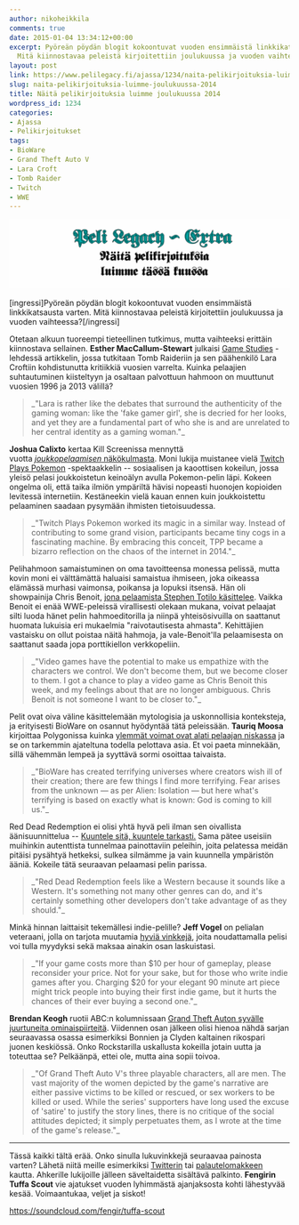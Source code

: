 ```yaml
---
author: nikoheikkila
comments: true
date: 2015-01-04 13:34:12+00:00
excerpt: Pyöreän pöydän blogit kokoontuvat vuoden ensimmäistä linkkikatsausta varten.
  Mitä kiinnostavaa peleistä kirjoitettiin joulukuussa ja vuoden vaihteessa?
layout: post
link: https://www.pelilegacy.fi/ajassa/1234/naita-pelikirjoituksia-luimme-joulukuussa-2014
slug: naita-pelikirjoituksia-luimme-joulukuussa-2014
title: Näitä pelikirjoituksia luimme joulukuussa 2014
wordpress_id: 1234
categories:
- Ajassa
- Pelikirjoitukset
tags:
- BioWare
- Grand Theft Auto V
- Lara Croft
- Tomb Raider
- Twitch
- WWE
---
```


[![Näitä pelikirjoituksia luimme tässä kuussa](/uploads/2015/02/pelikirjoitukset.png)](/uploads/2015/02/pelikirjoitukset.png)





[ingressi]Pyöreän pöydän blogit kokoontuvat vuoden ensimmäistä linkkikatsausta varten. Mitä kiinnostavaa peleistä kirjoitettiin joulukuussa ja vuoden vaihteessa?[/ingressi]



Otetaan alkuun tuoreempi tieteellinen tutkimus, mutta vaihteeksi erittäin kiinnostava sellainen. **Esther MacCallum-Stewart** julkaisi [Game Studies](http://gamestudies.org/1402/articles/maccallumstewart) -lehdessä artikkelin, jossa tutkitaan Tomb Raideriin ja sen päähenkilö Lara Croftiin kohdistunutta kritiikkiä vuosien varrelta. Kuinka pelaajien suhtautuminen kiisteltyyn ja osaltaan palvottuun hahmoon on muuttunut vuosien 1996 ja 2013 välillä?



<blockquote>_"Lara is rather like the debates that surround the authenticity of the gaming woman: like the 'fake gamer girl', she is decried for her looks, and yet they are a fundamental part of who she is and are unrelated to her central identity as a gaming woman."_</blockquote>



**Joshua Calixto** kertaa Kill Screenissa mennyttä vuotta [_joukkopelaamisen_ näkökulmasta](http://killscreendaily.com/articles/twitch-plays-pokemon-and-year-crowdplaying/). Moni lukija muistanee vielä [Twitch Plays Pokemon](https://en.wikipedia.org/wiki/Twitch_Plays_Pok%C3%A9mon) -spektaakkelin -- sosiaalisen ja kaoottisen kokeilun, jossa yleisö pelasi joukkoistetun keinoälyn avulla Pokemon-pelin läpi. Kokeen ongelma oli, että taika ilmiön ympäriltä hävisi nopeasti huonojen kopioiden levitessä internetiin. Kestäneekin vielä kauan ennen kuin joukkoistettu pelaaminen saadaan pysymään ihmisten tietoisuudessa.



<blockquote>_"Twitch Plays Pokemon worked its magic in a similar way. Instead of contributing to some grand vision, participants became tiny cogs in a fascinating machine. By embracing this conceit, TPP became a bizarro reflection on the chaos of the internet in 2014."_</blockquote>



Pelihahmoon samaistuminen on oma tavoitteensa monessa pelissä, mutta kovin moni ei välttämättä haluaisi samaistua ihmiseen, joka oikeassa elämässä murhasi vaimonsa, poikansa ja lopuksi itsensä. Hän oli showpainija Chris Benoit, [jona pelaamista Stephen Totilo käsittelee](http://kotaku.com/i-was-chris-benoit-playing-a-video-game-as-a-real-life-1669955314). Vaikka Benoit ei enää WWE-peleissä virallisesti olekaan mukana, voivat pelaajat silti luoda hänet pelin hahmoeditorilla ja niinpä yhteisösivuilla on saattanut huomata lukuisia eri mukaelmia "raivotautisesta ahmasta". Kehittäjien vastaisku on ollut poistaa näitä hahmoja, ja vale-Benoit'lla pelaamisesta on saattanut saada jopa porttikiellon verkkopeliin.



<blockquote>_"Video games have the potential to make us empathize with the characters we control. We don't become them, but we become closer to them. I got a chance to play a video game as Chris Benoit this week, and my feelings about that are no longer ambiguous. Chris Benoit is not someone I want to be closer to."_</blockquote>



Pelit ovat oiva väline käsittelemään mytologisia ja uskonnollisia konteksteja, ja erityisesti BioWare on osannut hyödyntää tätä peleissään. **Tauriq Moosa** kirjoittaa Polygonissa kuinka [ylemmät voimat ovat alati pelaajan niskassa](http://www.polygon.com/2014/12/12/7381535/bioware-mass-effect-dragon-age-religion-death) ja se on tarkemmin ajateltuna todella pelottava asia. Et voi paeta minnekään, sillä vähemmän lempeä ja syyttävä sormi osoittaa taivaista.



<blockquote>_"BioWare has created terrifying universes where creators wish ill of their creation; there are few things I find more terrifying. Fear arises from the unknown — as per Alien: Isolation — but here what's terrifying is based on exactly what is known: God is coming to kill us."_</blockquote>



Red Dead Redemption ei olisi yhtä hyvä peli ilman sen oivallista äänisuunnittelua -- [Kuuntele sitä, kuuntele tarkasti.](http://kotaku.com/to-really-appreciate-red-dead-redemption-listen-to-it-1667492922) Sama pätee useisiin muihinkin autenttista tunnelmaa painottaviin peleihin, joita pelatessa meidän pitäisi pysähtyä hetkeksi, sulkea silmämme ja vain kuunnella ympäristön ääniä. Kokeile tätä seuraavan pelaamasi pelin parissa.



<blockquote>_"Red Dead Redemption feels like a Western because it sounds like a Western. It's something not many other genres can do, and it's certainly something other developers don't take advantage of as they should."_</blockquote>



Minkä hinnan laittaisit tekemällesi indie-pelille? **Jeff Vogel** on pelialan veteraani, jolla on tarjota muutamia [hyviä vinkkejä](http://jeff-vogel.blogspot.fi/2014/12/how-youre-going-to-price-your-computer.html), joita noudattamalla pelisi voi tulla myydyksi sekä maksaa ainakin osan laskuistasi.



<blockquote>_"If your game costs more than $10 per hour of gameplay, please reconsider your price. Not for your sake, but for those who write indie games after you. Charging $20 for your elegant 90 minute art piece might trick people into buying their first indie game, but it hurts the chances of their ever buying a second one."_</blockquote>



**Brendan Keogh** ruotii ABC:n kolumnissaan [Grand Theft Auton syvälle juurtuneita ominaispiirteitä](http://www.abc.net.au/news/2014-12-05/keogh-grand-theft-auto/5944916). Viidennen osan jälkeen olisi hienoa nähdä sarjan seuraavassa osassa esimerkiksi Bonnien ja Clyden kaltainen rikospari juonen keskiössä. Onko Rockstarilla uskallusta kokeilla jotain uutta ja toteuttaa se? Pelkäänpä, ettei ole, mutta aina sopii toivoa.



<blockquote>_"Of Grand Theft Auto V's three playable characters, all are men. The vast majority of the women depicted by the game's narrative are either passive victims to be killed or rescued, or sex workers to be killed or used. While the series' supporters have long used the excuse of 'satire' to justify the story lines, there is no critique of the social attitudes depicted; it simply perpetuates them, as I wrote at the time of the game's release."_</blockquote>





* * *



Tässä kaikki tältä erää. Onko sinulla lukuvinkkejä seuraavaa painosta varten? Lähetä niitä meille esimerkiksi [Twitterin](https://twitter.com/PeliLegacy) tai [palautelomakkeen](http://www.pelilegacy.fi/palaute) kautta. Ahkerille lukijoille jälleen säveltaidetta sisältävä palkinto. **Fengirin Tuffa Scout** vie ajatukset vuoden lyhimmästä ajanjaksosta kohti lähestyvää kesää. Voimaantukaa, veljet ja siskot!

https://soundcloud.com/fengir/tuffa-scout
